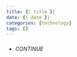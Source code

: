 ```yaml
---
title: {{ title }}
date: {{ date }}
categories: [technology] 
tags: []
---
```

> 

<!--more-->

###




- _CONTINUE_
